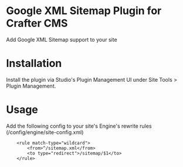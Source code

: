 # Google XML Sitemap Plugin for Crafter CMS

Add Google XML Sitemap support to your site

# Installation

Install the plugin via Studio's Plugin Management UI under Site Tools > Plugin Management.

# Usage

Add the following config to your site's Engine's rewrite rules (/config/engine/site-config.xml)
```
    <rule match-type="wildcard">
        <from>^/sitemap.xml</from>
        <to type="redirect">/sitemap/$1</to>
    </rule>

```
